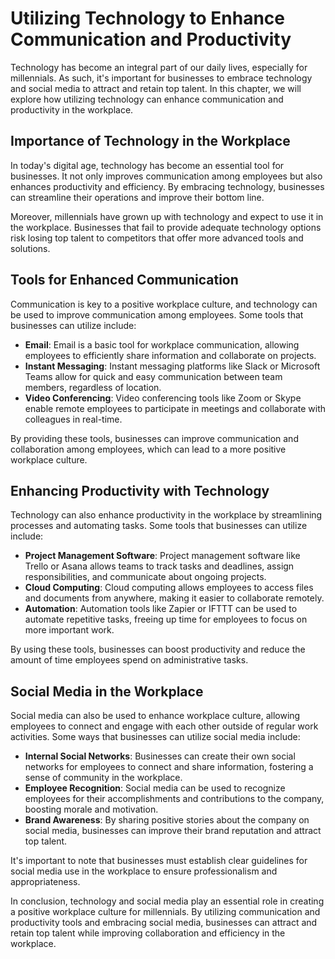 Utilizing Technology to Enhance Communication and Productivity
=================================================================================================================================

Technology has become an integral part of our daily lives, especially for millennials. As such, it's important for businesses to embrace technology and social media to attract and retain top talent. In this chapter, we will explore how utilizing technology can enhance communication and productivity in the workplace.

Importance of Technology in the Workplace
-----------------------------------------

In today's digital age, technology has become an essential tool for businesses. It not only improves communication among employees but also enhances productivity and efficiency. By embracing technology, businesses can streamline their operations and improve their bottom line.

Moreover, millennials have grown up with technology and expect to use it in the workplace. Businesses that fail to provide adequate technology options risk losing top talent to competitors that offer more advanced tools and solutions.

Tools for Enhanced Communication
--------------------------------

Communication is key to a positive workplace culture, and technology can be used to improve communication among employees. Some tools that businesses can utilize include:

- **Email**: Email is a basic tool for workplace communication, allowing employees to efficiently share information and collaborate on projects.
- **Instant Messaging**: Instant messaging platforms like Slack or Microsoft Teams allow for quick and easy communication between team members, regardless of location.
- **Video Conferencing**: Video conferencing tools like Zoom or Skype enable remote employees to participate in meetings and collaborate with colleagues in real-time.

By providing these tools, businesses can improve communication and collaboration among employees, which can lead to a more positive workplace culture.

Enhancing Productivity with Technology
--------------------------------------

Technology can also enhance productivity in the workplace by streamlining processes and automating tasks. Some tools that businesses can utilize include:

- **Project Management Software**: Project management software like Trello or Asana allows teams to track tasks and deadlines, assign responsibilities, and communicate about ongoing projects.
- **Cloud Computing**: Cloud computing allows employees to access files and documents from anywhere, making it easier to collaborate remotely.
- **Automation**: Automation tools like Zapier or IFTTT can be used to automate repetitive tasks, freeing up time for employees to focus on more important work.

By using these tools, businesses can boost productivity and reduce the amount of time employees spend on administrative tasks.

Social Media in the Workplace
-----------------------------

Social media can also be used to enhance workplace culture, allowing employees to connect and engage with each other outside of regular work activities. Some ways that businesses can utilize social media include:

- **Internal Social Networks**: Businesses can create their own social networks for employees to connect and share information, fostering a sense of community in the workplace.
- **Employee Recognition**: Social media can be used to recognize employees for their accomplishments and contributions to the company, boosting morale and motivation.
- **Brand Awareness**: By sharing positive stories about the company on social media, businesses can improve their brand reputation and attract top talent.

It's important to note that businesses must establish clear guidelines for social media use in the workplace to ensure professionalism and appropriateness.

In conclusion, technology and social media play an essential role in creating a positive workplace culture for millennials. By utilizing communication and productivity tools and embracing social media, businesses can attract and retain top talent while improving collaboration and efficiency in the workplace.
